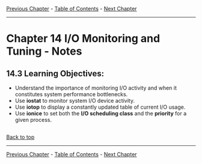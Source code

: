 [Previous Chapter](../Ch13-memory/notes_Ch13.md) - [Table of Contents](../README.md#table-of-contents) - [Next Chapter](../Ch15-schedulingio/notes_Ch15.md)

---

# Chapter 14 I/O Monitoring and Tuning - Notes

## 14.3 Learning Objectives:
- Understand the importance of monitoring I/O activity and when it constitutes system performance bottlenecks.
- Use **iostat** to monitor system I/O device activity.
- Use **iotop** to display a constantly updated table of current I/O usage.
- Use **ionice** to set both the **I/O scheduling class** and the **priority** for a given process.




##

[Back to top](#)

---

[Previous Chapter](../Ch13-memory/notes_Ch13.md) - [Table of Contents](../README.md#table-of-contents) - [Next Chapter](../Ch15-schedulingio/notes_Ch15.md)
